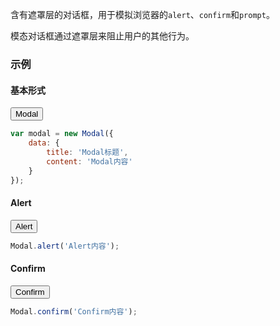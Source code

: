 含有遮罩层的对话框，用于模拟浏览器的`alert`、`confirm`和`prompt`。

模态对话框通过遮罩层来阻止用户的其他行为。

### 示例
#### 基本形式

<div class="m-example" id="j-example1"><button class="u-btn u-btn-primary">Modal</button></div>

```javascript
var modal = new Modal({
    data: {
        title: 'Modal标题',
        content: 'Modal内容'
    }
});
```

#### Alert

<div class="m-example" id="j-example2"><button class="u-btn u-btn-error">Alert</button></div>

```javascript
Modal.alert('Alert内容');
```

#### Confirm

<div class="m-example" id="j-example3"><button class="u-btn u-btn-success">Confirm</button></div>

```javascript
Modal.confirm('Confirm内容');
```
